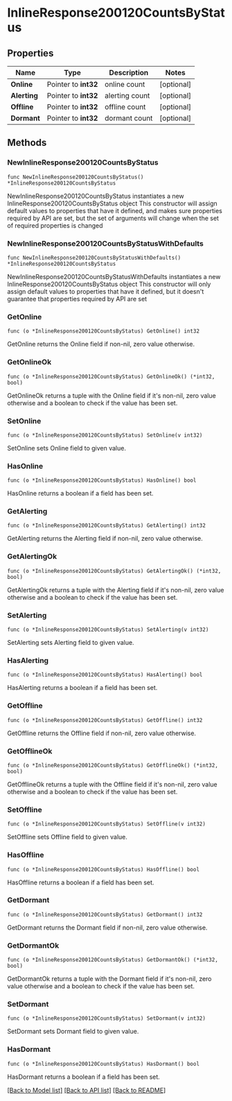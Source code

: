 # InlineResponse200120CountsByStatus

## Properties

Name | Type | Description | Notes
------------ | ------------- | ------------- | -------------
**Online** | Pointer to **int32** | online count | [optional] 
**Alerting** | Pointer to **int32** | alerting count | [optional] 
**Offline** | Pointer to **int32** | offline count | [optional] 
**Dormant** | Pointer to **int32** | dormant count | [optional] 

## Methods

### NewInlineResponse200120CountsByStatus

`func NewInlineResponse200120CountsByStatus() *InlineResponse200120CountsByStatus`

NewInlineResponse200120CountsByStatus instantiates a new InlineResponse200120CountsByStatus object
This constructor will assign default values to properties that have it defined,
and makes sure properties required by API are set, but the set of arguments
will change when the set of required properties is changed

### NewInlineResponse200120CountsByStatusWithDefaults

`func NewInlineResponse200120CountsByStatusWithDefaults() *InlineResponse200120CountsByStatus`

NewInlineResponse200120CountsByStatusWithDefaults instantiates a new InlineResponse200120CountsByStatus object
This constructor will only assign default values to properties that have it defined,
but it doesn't guarantee that properties required by API are set

### GetOnline

`func (o *InlineResponse200120CountsByStatus) GetOnline() int32`

GetOnline returns the Online field if non-nil, zero value otherwise.

### GetOnlineOk

`func (o *InlineResponse200120CountsByStatus) GetOnlineOk() (*int32, bool)`

GetOnlineOk returns a tuple with the Online field if it's non-nil, zero value otherwise
and a boolean to check if the value has been set.

### SetOnline

`func (o *InlineResponse200120CountsByStatus) SetOnline(v int32)`

SetOnline sets Online field to given value.

### HasOnline

`func (o *InlineResponse200120CountsByStatus) HasOnline() bool`

HasOnline returns a boolean if a field has been set.

### GetAlerting

`func (o *InlineResponse200120CountsByStatus) GetAlerting() int32`

GetAlerting returns the Alerting field if non-nil, zero value otherwise.

### GetAlertingOk

`func (o *InlineResponse200120CountsByStatus) GetAlertingOk() (*int32, bool)`

GetAlertingOk returns a tuple with the Alerting field if it's non-nil, zero value otherwise
and a boolean to check if the value has been set.

### SetAlerting

`func (o *InlineResponse200120CountsByStatus) SetAlerting(v int32)`

SetAlerting sets Alerting field to given value.

### HasAlerting

`func (o *InlineResponse200120CountsByStatus) HasAlerting() bool`

HasAlerting returns a boolean if a field has been set.

### GetOffline

`func (o *InlineResponse200120CountsByStatus) GetOffline() int32`

GetOffline returns the Offline field if non-nil, zero value otherwise.

### GetOfflineOk

`func (o *InlineResponse200120CountsByStatus) GetOfflineOk() (*int32, bool)`

GetOfflineOk returns a tuple with the Offline field if it's non-nil, zero value otherwise
and a boolean to check if the value has been set.

### SetOffline

`func (o *InlineResponse200120CountsByStatus) SetOffline(v int32)`

SetOffline sets Offline field to given value.

### HasOffline

`func (o *InlineResponse200120CountsByStatus) HasOffline() bool`

HasOffline returns a boolean if a field has been set.

### GetDormant

`func (o *InlineResponse200120CountsByStatus) GetDormant() int32`

GetDormant returns the Dormant field if non-nil, zero value otherwise.

### GetDormantOk

`func (o *InlineResponse200120CountsByStatus) GetDormantOk() (*int32, bool)`

GetDormantOk returns a tuple with the Dormant field if it's non-nil, zero value otherwise
and a boolean to check if the value has been set.

### SetDormant

`func (o *InlineResponse200120CountsByStatus) SetDormant(v int32)`

SetDormant sets Dormant field to given value.

### HasDormant

`func (o *InlineResponse200120CountsByStatus) HasDormant() bool`

HasDormant returns a boolean if a field has been set.


[[Back to Model list]](../README.md#documentation-for-models) [[Back to API list]](../README.md#documentation-for-api-endpoints) [[Back to README]](../README.md)


